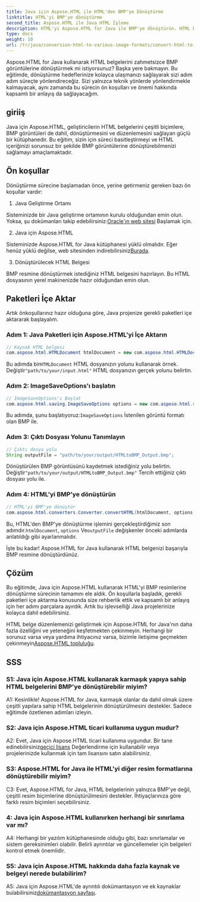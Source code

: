 ```yaml
---
title: Java için Aspose.HTML ile HTML'den BMP'ye Dönüştürme
linktitle: HTML'yi BMP'ye dönüştürme
second_title: Aspose.HTML ile Java HTML İşleme
description: HTML'yi Aspose.HTML for Java ile BMP'ye dönüştürün. HTML belgelerini Aspose.HTML for Java kullanarak sorunsuz bir şekilde BMP görüntülerine dönüştürmek için kapsamlı bir eğitim.
type: docs
weight: 10
url: /tr/java/conversion-html-to-various-image-formats/convert-html-to-bmp/
---
```

Aspose.HTML for Java kullanarak HTML belgelerini zahmetsizce BMP görüntülerine dönüştürmek mi istiyorsunuz? Başka yere bakmayın. Bu eğitimde, dönüştürme hedeflerinize kolayca ulaşmanızı sağlayarak sizi adım adım süreçte yönlendireceğiz. Sizi yalnızca teknik yönlerde yönlendirmekle kalmayacak, aynı zamanda bu sürecin ön koşulları ve önemi hakkında kapsamlı bir anlayış da sağlayacağım. 

## giriiş

Java için Aspose.HTML, geliştiricilerin HTML belgelerini çeşitli biçimlere, BMP görüntüleri de dahil, dönüştürmesini ve düzenlemesini sağlayan güçlü bir kütüphanedir. Bu eğitim, sizin için süreci basitleştirmeyi ve HTML içeriğinizi sorunsuz bir şekilde BMP görüntülerine dönüştürebilmenizi sağlamayı amaçlamaktadır.

## Ön koşullar

Dönüştürme sürecine başlamadan önce, yerine getirmeniz gereken bazı ön koşullar vardır:

1. Java Geliştirme Ortamı

 Sisteminizde bir Java geliştirme ortamının kurulu olduğundan emin olun. Yoksa, şu dokümanları takip edebilirsiniz:[Oracle'ın web sitesi](https://www.oracle.com/java/technologies/javase-downloads.html) Başlamak için.

2. Java için Aspose.HTML

Sisteminizde Aspose.HTML for Java kütüphanesi yüklü olmalıdır. Eğer henüz yüklü değilse, web sitesinden indirebilirsiniz[Burada](https://releases.aspose.com/html/java/).

3. Dönüştürülecek HTML Belgesi

BMP resmine dönüştürmek istediğiniz HTML belgesini hazırlayın. Bu HTML dosyasının yerel makinenizde hazır olduğundan emin olun.

## Paketleri İçe Aktar

Artık önkoşullarınız hazır olduğuna göre, Java projenize gerekli paketleri içe aktararak başlayalım.

### Adım 1: Java Paketleri için Aspose.HTML'yi İçe Aktarın

```java
// Kaynak HTML belgesi
com.aspose.html.HTMLDocument htmlDocument = new com.aspose.html.HTMLDocument("path/to/your/input.html");
```

 Bu adımda bir`HTMLDocument` HTML dosyanızın yolunu kullanarak örnek. Değiştir`"path/to/your/input.html"` HTML dosyanızın gerçek yolunu belirtin.

### Adım 2: ImageSaveOptions'ı başlatın

```java
// ImageSaveOptions'ı Başlat
com.aspose.html.saving.ImageSaveOptions options = new com.aspose.html.saving.ImageSaveOptions(com.aspose.html.rendering.image.ImageFormat.Bmp);
```

 Bu adımda, şunu başlatıyoruz:`ImageSaveOptions` İstenilen görüntü formatı olan BMP ile.

### Adım 3: Çıktı Dosyası Yolunu Tanımlayın

```java
// Çıktı dosya yolu
String outputFile = "path/to/your/output/HTMLtoBMP_Output.bmp";
```

 Dönüştürülen BMP görüntüsünü kaydetmek istediğiniz yolu belirtin. Değiştir`"path/to/your/output/HTMLtoBMP_Output.bmp"` Tercih ettiğiniz çıktı dosyası yolu ile.

### Adım 4: HTML'yi BMP'ye dönüştürün

```java
// HTML'yi BMP'ye dönüştür
com.aspose.html.converters.Converter.convertHTML(htmlDocument, options, outputFile);
```

 Bu, HTML'den BMP'ye dönüştürme işlemini gerçekleştirdiğimiz son adımdır.`htmlDocument`, `options` Ve`outputFile` değişkenler önceki adımlarda anlatıldığı gibi ayarlanmalıdır.

İşte bu kadar! Aspose.HTML for Java kullanarak HTML belgenizi başarıyla BMP resmine dönüştürdünüz.

## Çözüm

Bu eğitimde, Java için Aspose.HTML kullanarak HTML'yi BMP resimlerine dönüştürme sürecinin tamamını ele aldık. Ön koşullarla başladık, gerekli paketleri içe aktarma konusunda size rehberlik ettik ve kapsamlı bir anlayış için her adımı parçalara ayırdık. Artık bu işlevselliği Java projelerinize kolayca dahil edebilirsiniz.

 HTML belge düzenlemenizi geliştirmek için Aspose.HTML for Java'nın daha fazla özelliğini ve yeteneğini keşfetmekten çekinmeyin. Herhangi bir sorunuz varsa veya yardıma ihtiyacınız varsa, bizimle iletişime geçmekten çekinmeyin[Aspose.HTML topluluğu](https://forum.aspose.com/).

## SSS

### S1: Java için Aspose.HTML kullanarak karmaşık yapıya sahip HTML belgelerini BMP'ye dönüştürebilir miyim?

A1: Kesinlikle! Aspose.HTML for Java, karmaşık olanlar da dahil olmak üzere çeşitli yapılara sahip HTML belgelerinin dönüştürülmesini destekler. Sadece eğitimde özetlenen adımları izleyin.

### S2: Java için Aspose.HTML ticari kullanıma uygun mudur?

 A2: Evet, Java için Aspose.HTML ticari kullanıma uygundur. Bir tane edinebilirsiniz[geçici lisans](https://purchase.aspose.com/temporary-license/) Değerlendirme için kullanabilir veya projelerinizde kullanmak için tam lisansını satın alabilirsiniz.

### S3: Aspose.HTML for Java ile HTML'yi diğer resim formatlarına dönüştürebilir miyim?

C3: Evet, Aspose.HTML for Java, HTML belgelerinin yalnızca BMP'ye değil, çeşitli resim biçimlerine dönüştürülmesini destekler. İhtiyaçlarınıza göre farklı resim biçimleri seçebilirsiniz.

### 4: Java için Aspose.HTML kullanırken herhangi bir sınırlama var mı?

A4: Herhangi bir yazılım kütüphanesinde olduğu gibi, bazı sınırlamalar ve sistem gereksinimleri olabilir. Belirli ayrıntılar ve güncellemeler için belgeleri kontrol etmek önemlidir.

### S5: Java için Aspose.HTML hakkında daha fazla kaynak ve belgeyi nerede bulabilirim?

A5: Java için Aspose.HTML'de ayrıntılı dokümantasyon ve ek kaynaklar bulabilirsiniz[dokümantasyon sayfası](https://reference.aspose.com/html/java/).